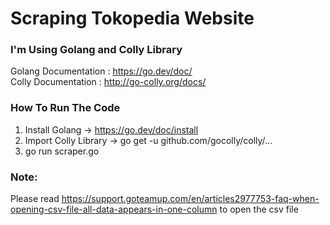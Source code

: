 # Scraping Tokopedia Website

### I'm Using Golang and Colly Library

Golang Documentation : https://go.dev/doc/
<br/>
Colly Documentation : http://go-colly.org/docs/

### How To Run The Code

1. Install Golang -> https://go.dev/doc/install
2. Import Colly Library -> go get -u github.com/gocolly/colly/...
3. go run scraper.go

### Note:
Please read https://support.goteamup.com/en/articles2977753-faq-when-opening-csv-file-all-data-appears-in-one-column to open the csv file


